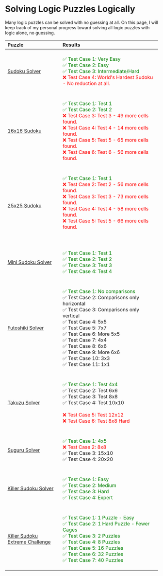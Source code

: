 # Solving Logic Puzzles Logically

Many logic puzzles can be solved with no guessing at all. On this page, I will keep track of my personal progress toward solving all logic puzzles with logic alone, no guessing.

| Puzzle | Results                                |
|:--|:------------------------------------------------------------------|
|[Sudoku Solver](https://www.codingame.com/training/medium/sudoku-solver)|<BR><span style="color:green">✅ Test Case 1: Very Easy<BR>✅ Test Case 2: Easy<BR>✅ Test Case 3: Intermediate/Hard<BR></span><span style="color:red">❌ Test Case 4: World's Hardest Sudoku - No reduction at all.<BR><BR></span>|
|[16x16 Sudoku](https://www.codingame.com/training/medium/16x16-sudoku)|<BR><span style="color:green">✅ Test Case 1: Test 1<BR>✅ Test Case 2: Test 2</span><BR><span style="color:red">❌ Test Case 3: Test 3 - 49 more cells found.<BR>❌ Test Case 4: Test 4 - 14 more cells found.<BR>❌ Test Case 5: Test 5 - 65 more cells found.<BR>❌ Test Case 6: Test 6 - 56 more cells found.<BR><BR></span>|
|[25x25 Sudoku](https://www.codingame.com/training/expert/25x25-sudoku)|<BR><span style="color:green">✅ Test Case 1: Test 1</span><BR><span style="color:red">❌ Test Case 2: Test 2 - 56 more cells found.<BR>❌ Test Case 3: Test 3 - 73 more cells found.<BR>❌ Test Case 4: Test 4 - 58 more cells found.<BR>❌ Test Case 5: Test 5 - 66 more cells found.<BR><BR><BR></span>|
|[Mini Sudoku Solver](https://www.codingame.com/training/hard/mini-sudoku-solver)|<BR><span style="color:green">✅ Test Case 1: Test 1<BR>✅ Test Case 2: Test 2<BR>✅ Test Case 3: Test 3<BR>✅ Test Case 4: Test 4<BR><BR></span>|
|[Futoshiki Solver](https://www.codingame.com/training/medium/futoshiki-solver)|<BR><span style="color:green">✅ Test Case 1: No comparisons</span><BR>✅ Test Case 2: Comparisons only horizontal</span><BR>✅ Test Case 3: Comparisons only vertical<BR>✅ Test Case 4: 5x5<BR>✅ Test Case 5: 7x7<BR>✅ Test Case 6: More 5x5<BR>✅ Test Case 7: 4x4<BR>✅ Test Case 8: 6x6<BR>✅ Test Case 9: More 6x6<BR>✅ Test Case 10: 3x3<BR>✅ Test Case 11: 1x1<BR><BR></span>|
|[Takuzu Solver](https://www.codingame.com/training/hard/takuzu-solver)|<BR><span style="color:green">✅ Test Case 1: Test 4x4</span><BR>✅ Test Case 2: Test 6x6</span><BR>✅ Test Case 3: Test 8x8<BR>✅ Test Case 4: Test 10x10<BR></span><BR><span style="color:red">❌ Test Case 5: Test 12x12<BR>❌ Test Case 6: Test 8x8 Hard<BR><BR></span>|
|[Suguru Solver](https://www.codingame.com/training/medium/suguru-solver)|<BR><span style="color:green">✅ Test Case 1: 4x5</span><BR><span style="color:red">❌ Test Case 2: 8x8</span><BR>✅ Test Case 3: 15x10<BR>✅ Test Case 4: 20x20<BR><BR></span>|
|[Killer Sudoku Solver](https://www.codingame.com/training/medium/killer-sudoku-solver)|<BR><span style="color:green">✅ Test Case 1: Easy<BR>✅ Test Case 2: Medium<BR>✅ Test Case 3: Hard<BR>✅ Test Case 4: Expert<BR><BR></span>|
|[Killer Sudoku Extreme Challenge](https://www.codingame.com/training/hard/killer-sudoku-extreme-challenge)|<BR><span style="color:green">✅ Test Case 1: 1 Puzzle - Easy<BR>✅ Test Case 2: 1 Hard Puzzle - Fewer Cages<BR>✅ Test Case 3: 2 Puzzles<BR>✅ Test Case 4: 8 Puzzles<BR>✅ Test Case 5: 16 Puzzles<BR>✅ Test Case 6: 32 Puzzles<BR>✅ Test Case 7: 40 Puzzles<BR><BR></span>|
